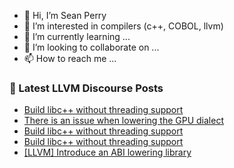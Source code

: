 - 👋 Hi, I’m Sean Perry
- 👀 I’m interested in compilers (c++, COBOL, llvm)
- 🌱 I’m currently learning ...
- 💞️ I’m looking to collaborate on ...
- 📫 How to reach me ...

<!---
s66perry/s66perry is a ✨ special ✨ repository because its `README.md` (this file) appears on your GitHub profile.
You can click the Preview link to take a look at your changes.
--->
### 📕 Latest LLVM Discourse Posts

<!-- DISCOURSE-LLVM:START -->
- [Build libc++ without threading support](https://discourse.llvm.org/t/build-libc-without-threading-support/85521#post_5)
- [There is an issue when lowering the GPU dialect](https://discourse.llvm.org/t/there-is-an-issue-when-lowering-the-gpu-dialect/85492#post_6)
- [Build libc++ without threading support](https://discourse.llvm.org/t/build-libc-without-threading-support/85521#post_4)
- [Build libc++ without threading support](https://discourse.llvm.org/t/build-libc-without-threading-support/85521#post_3)
- [[LLVM] Introduce an ABI lowering library](https://discourse.llvm.org/t/llvm-introduce-an-abi-lowering-library/84554#post_17)
<!-- DISCOURSE-LLVM:END -->
